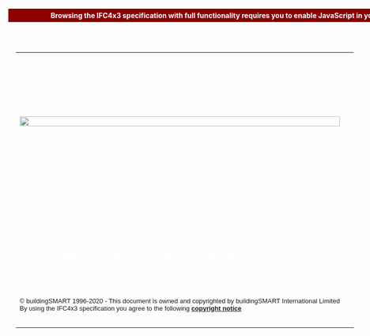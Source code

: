 <div style="align: center">
  <p>&nbsp;</p>
  <table style="margin-left: auto; margin-right: auto; background-repeat: no-repeat; width: 1024px; padding: 15px">
    <tr style="height: 280px">
      <td>
        <img top="0" left="0" display="block" width="100%" src="img/Dongping.jpg">
      </td>
      <td>&nbsp;</td>
    </tr>
    <tr>
      <td>&nbsp;</td>
    </tr>
    <tr style="height: 150px">
      <td style="vertical-align: top">
        <p style="text-align:left;">
          <span style="font-family:Arial, Verdana, Tahoma, sans-serif; font-size:x-large; color:#FFFFFF; ">
            Industry Foundation Classes</span><br><br><br>
          <span style="font-family:Arial, Verdana, Tahoma, sans-serif; font-size:xx-large; color:#FFFFFF; ">
            <b>Version 4x3 bSI Draft Standard</b><br>
          <span style="font-family:Arial, Verdana, Tahoma, sans-serif; font-size:x-large; color:#FFFFFF; ">
            IFC Infrastructure proposed extension</span>
</span> 
        </p>
      </td>
    </tr>
    <tr style="height: 80px">
      <td style="vertical-align: top;">
        <p style="text-align:left;">
          <span style="font-family:Arial, Verdana, Tahoma, sans-serif; font-size:small; ">
            &#169; buildingSMART 1996-2020 - This document is owned and copyrighted by buildingSMART International Limited<br>
            By using the IFC4x3 specification you agree to the following <a href="copyright.htm" target="info"><b>copyright notice</b></a></span>
        </p>
      </td>
    </tr>
  </table>
</div><noscript>
  <div style="position:absolute; top:10px; width:100%">
    <p style="text-align:center;font-weight:bold;color:white;background-color:darkred;padding:5px;">
      Browsing the IFC4x3 specification with full functionality requires you to enable JavaScript in your browser settings.</p>
  </div>
</noscript>
